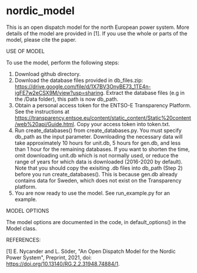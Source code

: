 # nordic_model

This is an open dispatch model for the north European power system. More details of the model are provided in [1]. If you use the whole or parts of the model, please cite the paper. 

USE OF MODEL

To use the model, perform the following steps:
1. Download github directory.
2. Download the database files provided in db_files.zip: https://drive.google.com/file/d/1X7BV3OnyBE73_1TE4n-igFE7w2eCSX9M/view?usp=sharing.
   Extract the database files (e.g in the /Data folder), this path is now db_path.
3. Obtain a personal access token for the ENTSO-E Transparency Platform. See the instructions at https://transparency.entsoe.eu/content/static_content/Static%20content/web%20api/Guide.html. 
   Copy your access token into token.txt.
4. Run create_databases() from create_databases.py. You must specify db_path as the input parameter. Downloading the necessary data will take approximately 10 hours for unit.db, 5 hours for gen.db, and less than 1 hour for the remaining databases. If you want to shorten the time, omit downloading unit.db which is not normally used, or reduce the range of years for which data is downloaded (2016-2020 by default). Note that you should copy the exisiting .db files into db_path (Step 2) before you run create_databases(). This is because gen.db already contains data for Sweden, which does not exist on the Transparency platform.
5. You are now ready to use the model. See run_example.py for an example.

MODEL OPTIONS 

The model options are documented in the code, in default_options() in the Model class.


REFERENCES:

[1] E. Nycander and L. Söder, "An Open Dispatch Model for the Nordic Power System", Preprint, 2021, doi: https://doi.org/10.13140/RG.2.2.31948.74884/1.